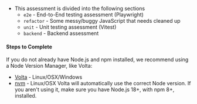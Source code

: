 
* This assessment is divided into the following sections 
  * `e2e` - End-to-End testing assessment (Playwright)
  * `refactor` - Some messy/buggy JavaScript that needs cleaned up
  * `unit` - Unit testing assessment (Vitest)
  * `backend` - Backend assessment

#### Steps to Complete
 If you do not already have Node.js and npm installed, we recommend using a Node Version Manager, like Volta:
   * [Volta](https://docs.volta.sh/guide/getting-started) - Linux/OSX/Windows
   * [nvm](https://github.com/creationix/nvm) - Linux/OSX
Volta will automatically use the correct Node version. If you aren't using it, make sure you have Node.js 18+, with npm 8+, installed.
